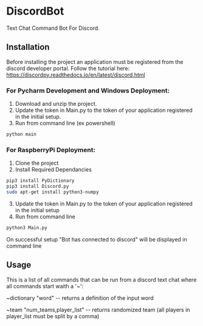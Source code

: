 # DiscordBot
Text Chat Command Bot For Discord.

## Installation

Before installing the project an application must be registered from the discord developer portal.
Follow the tutorial here: https://discordpy.readthedocs.io/en/latest/discord.html

### For Pycharm Development and Windows Deployment:

1) Download and unzip the project.
2) Update the token in Main.py to the token of your application registered in the initial setup.
3) Run from command line (ex powershell)

```bash
python main
```

### For RaspberryPi Deployment:

1) Clone the project
2) Install Required Dependancies

```bash
pip3 install PyDictionary
pip3 install Discord.py
sudo apt-get install python3-numpy
```

3) Update the token in Main.py to the token of your application registered in the initial setup
4) Run from command line

```bash
python3 Main.py
```

On successful setup "Bot has connected to discord" will be displayed in command line

## Usage

This is a list of all commands that can be run from a discord text chat where all commands start waith a '~':

~dictionary "word" -- returns a definition of the input word

~team "num_teams,player_list" -- returns randomized team  (all players in player_list must be split by a comma)
